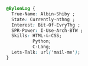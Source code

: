 
```css
@BylonLog { 
  True-Name: Albin-Shiby ;
  State: Currently-nthng ;
  Interest: Bit-Of-EvryThg ;
  SPR-Power: I-Use-Arch-BTW ;
  Skills: HTML-&-CSS;
          Python;
          C-Lang;
  Lets-Talk: url('mail-me');        
}
```


<!---
bylonlog/bylonlog is a ✨ special ✨ repository because its `README.md` (this file) appears on your GitHub profile.
You can click the Preview link to take a look at your changes.
--->
